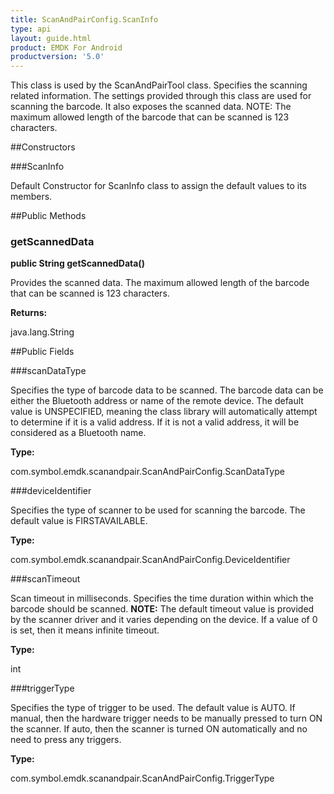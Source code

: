 ```yaml
---
title: ScanAndPairConfig.ScanInfo
type: api
layout: guide.html
product: EMDK For Android
productversion: '5.0'
---
```



This class is used by the ScanAndPairTool class. Specifies the scanning related information. 
 The settings provided through this class are used for scanning the barcode. It also exposes 
 the scanned data. NOTE: The maximum allowed length of the barcode that can be scanned is 123 
 characters.

##Constructors

###ScanInfo

Default Constructor for ScanInfo class to assign the default values to its members.

##Public Methods

### getScannedData

**public String getScannedData()**

Provides the scanned data. The maximum allowed length of the barcode that can be scanned
 is 123 characters.

**Returns:**

java.lang.String

##Public Fields

###scanDataType

Specifies the type of barcode data to be scanned. The barcode data can be either the 
 Bluetooth address or name of the remote device. The default value is UNSPECIFIED, meaning 
 the class library will automatically attempt to determine if it is a valid address. If it 
 is not a valid address, it will be considered as a Bluetooth name.

**Type:**

com.symbol.emdk.scanandpair.ScanAndPairConfig.ScanDataType

###deviceIdentifier

Specifies the type of scanner to be used for scanning the barcode. The default value 
 is FIRSTAVAILABLE.

**Type:**

com.symbol.emdk.scanandpair.ScanAndPairConfig.DeviceIdentifier

###scanTimeout

Scan timeout in milliseconds. Specifies the time duration within which the barcode should 
 be scanned. <b>NOTE:</b> The default timeout value is provided by the scanner driver and 
 it varies depending on the device. If a value of 0 is set, then it means infinite timeout.

**Type:**

int

###triggerType

Specifies the type of trigger to be used. The default value is AUTO. If manual, then 
 the hardware trigger needs to be manually pressed to turn ON the scanner. If auto, then 
 the scanner is turned ON automatically and no need to press any triggers.

**Type:**

com.symbol.emdk.scanandpair.ScanAndPairConfig.TriggerType





